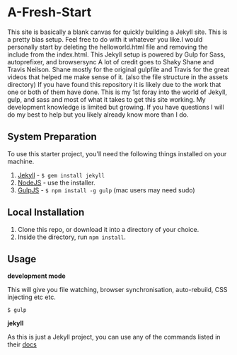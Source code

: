 # A-Fresh-Start
This site is basically a blank canvas for quickly building a Jekyll site.
This is a pretty bias setup. Feel free to do with it whatever you like.I would personally start by deleting the helloworld.html file and removing the include from the index.html.
This Jekyll setup is powered by Gulp for Sass, autoprefixer, and browsersync
A lot of credit goes to Shaky Shane and Travis Neilson. Shane mostly for the original gulpfile and Travis for the great videos that helped me make sense of it. (also the file structure in the assets directory)
If you have found this repository it is likely due to the work that one or both of them have done. This is my 1st foray into the world of Jekyll, gulp, and sass and most of what it takes to get this site working. My development knowledge is limited but growing. If you have questions I will do my best to help but you likely already know more than I do.

## System Preparation

To use this starter project, you'll need the following things installed on your machine.

1. [Jekyll](http://jekyllrb.com/) - `$ gem install jekyll`
2. [NodeJS](http://nodejs.org) - use the installer.
3. [GulpJS](https://github.com/gulpjs/gulp) - `$ npm install -g gulp` (mac users may need sudo)

## Local Installation

1. Clone this repo, or download it into a directory of your choice.
2. Inside the directory, run `npm install`.

## Usage

**development mode**

This will give you file watching, browser synchronisation, auto-rebuild, CSS injecting etc etc.

```shell
$ gulp
```

**jekyll**

As this is just a Jekyll project, you can use any of the commands listed in their [docs](http://jekyllrb.com/docs/usage/)
